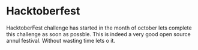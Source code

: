 # Hacktoberfest
HacktoberFest challenge has started in the month of october
lets complete this challenge as soon as possble.
This is indeed a very good open source annul festival.
Without wasting time lets o it.
